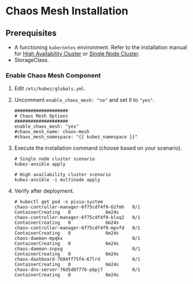 # Chaos Mesh Installation

## Prerequisites

- A functioning `kubernetes` environment. Refer to the installation manual for [High Availability Cluster](../install/multinode.md) or [Single Node Cluster](../install/all-in-one.md).
- StorageClass.

### Enable Chaos Mesh Component

1. Edit `/etc/kubez/globals.yml`.

2. Uncomment `enable_chaos_mesh: "no"` and set it to `"yes"`.

    ```shell
    ####################
    # Chaos Mesh Options
    ####################
    enable_chaos_mesh: "yes"
    #chaos_mesh_name: chaos-mesh
    #chaos_mesh_namespace: "{{ kubez_namespace }}"
    ```

3. Execute the installation command (choose based on your scenario).

    ```shell
    # Single node cluster scenario
    kubez-ansible apply

    # High availability cluster scenario
    kubez-ansible -i multinode apply
    ```

4. Verify after deployment.

    ```shell
    # kubectl get pod -n pixiu-system
    chaos-controller-manager-6f75cdf4f9-62fmh   0/1     ContainerCreating   0             6m24s
    chaos-controller-manager-6f75cdf4f9-klxq2   0/1     ContainerCreating   0             6m24s
    chaos-controller-manager-6f75cdf4f9-mpvfd   0/1     ContainerCreating   0             6m24s
    chaos-daemon-mpqkx                          0/1     ContainerCreating   0             6m24s
    chaos-daemon-znpxg                          0/1     ContainerCreating   0             6m24s
    chaos-dashboard-7684ff75f4-67lrd            0/1     ContainerCreating   0             6m24s
    chaos-dns-server-76d5d8f776-pbpj7           0/1     ContainerCreating   0             6m24s
    ```
